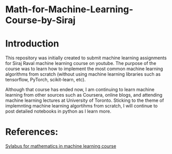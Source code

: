 # Math-for-Machine-Learning-Course-by-Siraj

# Introduction
This repository was initially created to submit machine learning assignments for Siraj Raval machine learning course on youtube. The purpose of the course was to learn how to implement the most common machine learning algorithms from scratch (without using machine learning libraries such as tensorflow, PyTorch, scikit-learn, etc).

Although that course has ended now, I am continuing to learn machine learning from other sources such as Coursera, online blogs, and attending machine learning lectures at University of Toronto. Sticking to the theme of implemnting machine learning algortihms from scratch, I will continue to post detailed notebooks in python as I learn more. 

# References:
[Sylabus for mathematics in machine learning course](https://github.com/llSourcell/The_Math_of_Intelligence)
